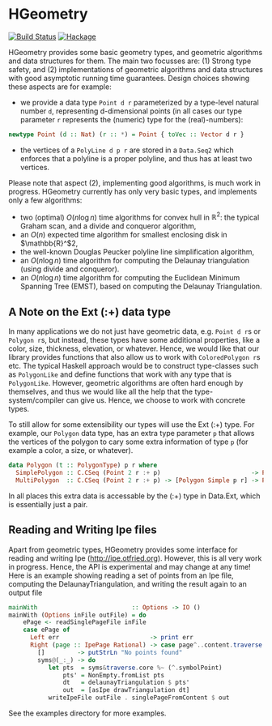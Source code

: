 HGeometry
=========

[![Build Status](https://travis-ci.org/noinia/hgeometry.svg?branch=master)](https://travis-ci.org/noinia/hgeometry)
[![Hackage](https://img.shields.io/hackage/v/hgeometry.svg)](https://hackage.haskell.org/package/hgeometry)

HGeometry provides some basic geometry types, and geometric algorithms and data
structures for them. The main two focusses are: (1) Strong type safety, and (2)
implementations of geometric algorithms and data structures with good
asymptotic running time guarantees. Design choices showing these aspects are
for example:

- we provide a data type `Point d r` parameterized by a
type-level natural number `d`, representing d-dimensional points (in all cases
our type parameter `r` represents the (numeric) type for the (real)-numbers):

```haskell
newtype Point (d :: Nat) (r :: *) = Point { toVec :: Vector d r }
```
- the vertices of a `PolyLine d p r` are stored in a `Data.Seq2` which enforces
that a polyline is a proper polyline, and thus has at least two vertices.

Please note that aspect (2), implementing good algorithms, is much work in
progress. HGeometry currently has only very basic types, and implements only
a few algorithms:

* two (optimal) $O(n \log n)$ time algorithms for convex hull in
  $\mathbb{R}^2$: the typical Graham scan, and a divide and conqueror algorithm,
* an $O(n)$ expected time algorithm for smallest enclosing disk in $\mathbb{R}^$2,
* the well-known Douglas Peucker polyline line simplification algorithm,
* an $O(n \log n)$ time algorithm for computing the Delaunay triangulation
(using divide and conqueror).
* an $O(n \log n)$ time algorithm for computing the Euclidean Minimum Spanning
Tree (EMST), based on computing the Delaunay Triangulation.


A Note on the Ext (:+) data type
---------------------------------

In many applications we do not just have geometric data, e.g. `Point d r`s or
`Polygon r`s, but instead, these types have some additional properties, like a
color, size, thickness, elevation, or whatever. Hence, we would like that our
library provides functions that also allow us to work with `ColoredPolygon r`s
etc. The typical Haskell approach would be to construct type-classes such as
`PolygonLike` and define functions that work with any type that is
`PolygonLike`. However, geometric algorithms are often hard enough by
themselves, and thus we would like all the help that the type-system/compiler
can give us. Hence, we choose to work with concrete types.

To still allow for some extensibility our types will use the Ext (:+) type. For
example, our `Polygon` data type, has an extra type parameter `p` that allows
the vertices of the polygon to cary some extra information of type `p` (for
example a color, a size, or whatever).

```haskell
data Polygon (t :: PolygonType) p r where
  SimplePolygon :: C.CSeq (Point 2 r :+ p)                         -> Polygon Simple p r
  MultiPolygon  :: C.CSeq (Point 2 r :+ p) -> [Polygon Simple p r] -> Polygon Multi  p r
```

In all places this extra data is accessable by the (:+) type in Data.Ext, which
is essentially just a pair.

Reading and Writing Ipe files
-----------------------------

Apart from geometric types, HGeometry provides some interface for reading and
writing Ipe (http://ipe.otfried.org). However, this is all very work in
progress. Hence, the API is experimental and may change at any time! Here is an
example showing reading a set of points from an Ipe file, computing the
DelaunayTriangulation, and writing the result again to an output file

```haskell
mainWith                          :: Options -> IO ()
mainWith (Options inFile outFile) = do
    ePage <- readSinglePageFile inFile
    case ePage of
      Left err                         -> print err
      Right (page :: IpePage Rational) -> case page^..content.traverse._IpeUse of
        []         -> putStrLn "No points found"
        syms@(_:_) -> do
           let pts  = syms&traverse.core %~ (^.symbolPoint)
               pts' = NonEmpty.fromList pts
               dt   = delaunayTriangulation $ pts'
               out  = [asIpe drawTriangulation dt]
           writeIpeFile outFile . singlePageFromContent $ out
```

See the examples directory for more examples.
